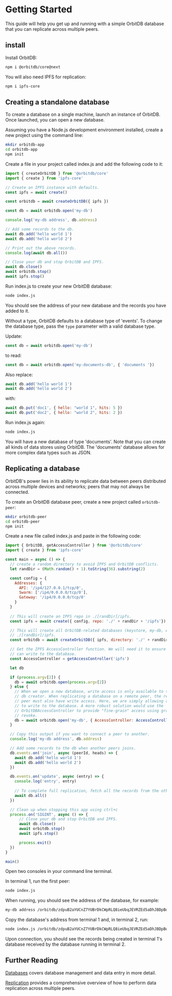 # Getting Started

This guide will help you get up and running with a simple OrbitDB database that you can replicate across multiple peers.

## install

Install OrbitDB:

```sh
npm i @orbitdb/core@next
```

You will also need IPFS for replication:

```sh
npm i ipfs-core
```

## Creating a standalone database

To create a database on a single machine, launch an instance of OrbitDB. Once launched, you can open a new database.

Assuming you have a Node.js development environment installed, create a new project using the command line:

```sh
mkdir orbitdb-app
cd orbitdb-app
npm init
```

Create a file in your project called index.js and add the following code to it:

```js
import { createOrbitDB } from '@orbitdb/core'
import { create } from 'ipfs-core'

// Create an IPFS instance with defaults.
const ipfs = await create()

const orbitdb = await createOrbitDB({ ipfs })

const db = await orbitdb.open('my-db')

console.log('my-db address', db.address)

// Add some records to the db.
await db.add('hello world 1')
await db.add('hello world 2')

// Print out the above records.
console.log(await db.all())

// Close your db and stop OrbitDB and IPFS.
await db.close()
await orbitdb.stop()
await ipfs.stop()
```

Run index.js to create your new OrbitDB database:

```sh
node index.js
```

You should see the address of your new database and the records you have added
to it.

Without a type, OrbitDB defaults to a database type of 'events'. To change the database type, pass the `type` parameter with a valid database type.

Update:

```js
const db = await orbitdb.open('my-db')
```

to read:

```js
const db = await orbitdb.open('my-documents-db', { 'documents '})
```

Also replace:

```js
await db.add('hello world 1')
await db.add('hello world 2')
```

with:

```js
await db.put('doc1', { hello: "world 1", hits: 5 })
await db.put('doc2', { hello: "world 2", hits: 2 })
```

Run index.js again:

```sh
node index.js
```

You will have a new database of type 'documents'. Note that you can create all 
kinds of data stores using OrbitDB. The 'documents' database allows for more complex data types such as JSON.

## Replicating a database

OrbitDB's power lies in its ability to replicate data between peers distributed across multiple devices and networks; peers that may not always be connected.

To create an OrbitDB database peer, create a new project called `orbitdb-peer`:

```sh
mkdir orbitdb-peer
cd orbitdb-peer
npm init
```

Create a new file called index.js and paste in the following code:

```js
import { OrbitDB, getAccessController } from '@orbitdb/core'
import { create } from 'ipfs-core'

const main = async () => {
  // create a random directory to avoid IPFS and OrbitDB conflicts.
  let randDir = (Math.random() + 1).toString(36).substring(2)

  const config = {
    Addresses: {
      API: '/ip4/127.0.0.1/tcp/0',
      Swarm: ['/ip4/0.0.0.0/tcp/0'],
      Gateway: '/ip4/0.0.0.0/tcp/0'
    }
  }
  
  // This will create an IPFS repo in ./[randDir]/ipfs.
  const ipfs = await create({ config, repo: './' + randDir + '/ipfs'})

  // This will create all OrbitDB-related databases (keystore, my-db, etc) in 
  // ./[randDir]/ipfs.
  const orbitdb = await createOrbitDB({ ipfs, directory: './' + randDir + '/orbitdb' })

  // Get the IPFS AccessController function. We will need it to ensure everyone 
  // can write to the database.
  const AccessController = getAccessController('ipfs')

  let db

  if (process.argv[2]) {
    db = await orbitdb.open(process.argv[2])
  } else {
    // When we open a new database, write access is only available to the 
    // db creator. When replicating a database on a remote peer, the remote 
    // peer must also have write access. Here, we are simply allowing anyone 
    // to write to the database. A more robust solution would use the 
    // OrbitDBAccessController to provide "fine-grain" access using grant and 
    // revoke. 
    db = await orbitdb.open('my-db', { AccessController: AccessController({ write: ['*']})})
  }

  // Copy this output if you want to connect a peer to another.
  console.log('my-db address', db.address)

  // Add some records to the db when another peers joins.
  db.events.on('join', async (peerId, heads) => {
    await db.add('hello world 1')
    await db.add('hello world 2')
  })

  db.events.on('update', async (entry) => {
    console.log('entry', entry)
    
    // To complete full replication, fetch all the records from the other peer.
    await db.all()
  })

  // Clean up when stopping this app using ctrl+c
  process.on('SIGINT', async () => {
      // Close your db and stop OrbitDB and IPFS.
      await db.close()
      await orbitdb.stop()
      await ipfs.stop()

      process.exit()
  })
}

main()
```

Open two consoles in your command line terminal.

In terminal 1, run the first peer:

```sh
node index.js
```

When running, you should see the address of the database, for example:

```sh
my-db address /orbitdb/zdpuB2aYUCnZ7YUBrDkCWpRLQ8ieUbqJEVRZEd5aDhJBDpBqj
```

Copy the database's address from terminal 1 and, in terminal 2, run:

```sh
node index.js /orbitdb/zdpuB2aYUCnZ7YUBrDkCWpRLQ8ieUbqJEVRZEd5aDhJBDpBqj
```

Upon connection, you should see the records being created in terminal 1's database received by the database running in terminal 2.

## Further Reading

[Databases](./DATABASES.md) covers database management and data entry in more detail.

[Replication](./REPLICATION.md) provides a comprehensive overview of how to perform data replication across multiple peers.